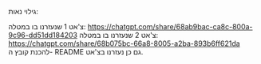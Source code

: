 גילוי נאות:

צ'אט 1 שנעזרנו בו במטלה:
https://chatgpt.com/share/68ab9bac-ca8c-800a-9c96-dd51dd184203
צ'אט 2  שנעזרנו בו במטלה:
https://chatgpt.com/share/68b075bc-66a8-8005-a2ba-893b6ff621da
להכנת קובץ ה- README גם כן נעזרנו בצ'אט.
